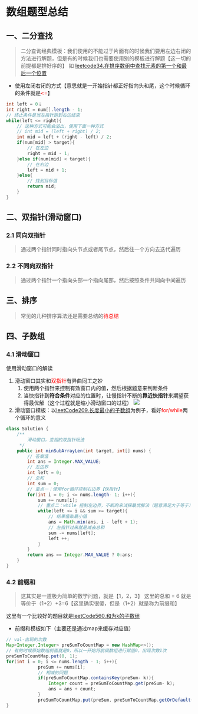 # 数组题型总结
## 一、二分查找
> 二分查询经典模板：我们使用的不能过于片面有的时候我们要用左边右闭的方法进行解题，但是有的时候我们也需要使用别的模板进行解题【这一切的前提都是排好序的】
> 如 [leetcode34.在排序数组中查找元素的第一个和最后一个位置](./binary-search/problem/leetcode34.%20在排序数组中查找元素的第一个和最后一个位置.md)



- 使用左闭右闭的方式【意思就是一开始指针都正好指向头和尾，这个时候循环的条件就是<font color="red"><=</font>】
  

```java
int left = 0；
int right = num[].length - 1;
// 终止条件是当左指针跑到右边结束
while(left <= right){
    // 这种方式可能会溢出，使用下面一种方式
    // int mid = (left + right) / 2;
    int mid = left + (right - left) / 2;
    if(num[mid] > target){
        // 在左边
        right = mid - 1;
    }else if(num[mid] < target){
        // 在右边
        left = mid + 1;
    }else{
        // 找到目标值
        return mid;
    }   
}
```

## 二、双指针(滑动窗口)
### 2.1 同向双指针
>通过两个指针同时指向头节点或者尾节点，然后往一个方向去迭代遍历

### 2.2 不同向双指针
>通过两个指针一个指向头部一个指向尾部，然后按照条件共同向中间遍历


## 三、排序
>常见的几种排序算法还是需要总结的<font color="red">待总结</font>


## 四、子数组
### 4.1 滑动窗口
使用滑动窗口的解读
1. 滑动窗口其实和<font color="red">双指针</font>有异曲同工之妙
   1. 使用两个指针来控制有效窗口内的值，然后根据题意来判断条件
   2. 当快指针到**符合条件**对应的位置时，让慢指针不断的**靠近快指针**来期望获得最优解（这个过程就是缩小滑动窗口的过程）
![](./img/2023-01-02-15-42-23.png)
2. 滑动窗口模板：以[leetCode209.长度最小的子数组](./problem/leetCode209.长度最小的子数组.md)为例子，看好<font color="red">for/while</font>两个循环的意义
```java
class Solution {
    /**
        滑动窗口，变相的双指针玩法
     */
    public int minSubArrayLen(int target, int[] nums) {
        // 答案值
        int ans = Integer.MAX_VALUE;
        // 左边界
        int left = 0;
        // 总和
        int sum = 0;
        // 重点一：使用for循环控制右边界【快指针】
        for(int i = 0; i <= nums.length- 1; i++){
            sum += nums[i];
            // 重点二：while 控制左边界，不断的来试探最优解法（题意满足大于等于）【慢指针】
            while(left <= i && sum >= target){
                // 结果值取最小值
                ans = Math.min(ans, i - left + 1);
                // 左指针过来就是减去总和
                sum -= nums[left];
                left ++;
            }
        }
        return ans == Integer.MAX_VALUE ? 0:ans;
    }
}
```


### 4.2 前缀和

>这其实是一道极为简单的数学问题，就是【1，2，3】
>这里的总和 = 6 就是等价于（1+2）+3=6【这里确实很傻，但是（1+2）就是称为前缀和】 

这里有一个比较好的题目就是[leetCode560.和为k的子数组](sub-array/problem/leetCode325.%20和等于%20k%20的最长子数组长度.md)

- 前缀和模板如下（主要还是通过map来缓存对应值）
```java
// val-出现的次数
Map<Integer,Integer> preSumToCountMap = new HashMap<>();
// 有的时候原始数组前面就是0，所以一开始将前缀数组进行赋值0，出现次数1次
preSumToCountMap.put(0, 1);
for(int i = 0; i <= nums.length - 1; i++){
            preSum += nums[i];
            // 相减的问题
            if(preSumToCountMap.containsKey(preSum- k)){
                Integer count = preSumToCountMap.get(preSum- k);
                ans = ans + count;
            }
            preSumToCountMap.put(preSum, preSumToCountMap.getOrDefault(preSum,0) + 1);
}
```

